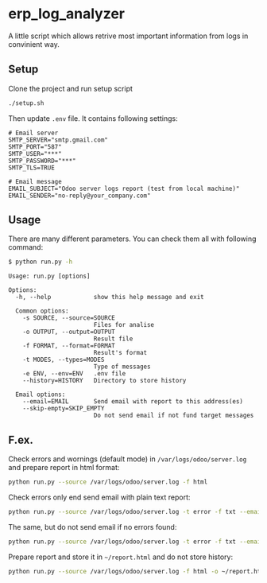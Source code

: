 erp_log_analyzer
=================

A little script which allows retrive most important information from logs in convinient way.

Setup
-----

Clone the project and run setup script

```bash
./setup.sh
```

Then update `.env` file. 
It contains following settings: 
```
# Email server
SMTP_SERVER="smtp.gmail.com"
SMTP_PORT="587"
SMTP_USER="***"
SMTP_PASSWORD="***"
SMTP_TLS=TRUE

# Email message
EMAIL_SUBJECT="Odoo server logs report (test from local machine)"
EMAIL_SENDER="no-reply@your_company.com"
```

Usage
-----

There are many different parameters. You can check them all with following command: 
```bash
$ python run.py -h
```
```
Usage: run.py [options]

Options:
  -h, --help            show this help message and exit

  Common options:
    -s SOURCE, --source=SOURCE
                        Files for analise
    -o OUTPUT, --output=OUTPUT
                        Result file
    -f FORMAT, --format=FORMAT
                        Result's format
    -t MODES, --types=MODES
                        Type of messages
    -e ENV, --env=ENV   .env file
    --history=HISTORY   Directory to store history

  Email options:
    --email=EMAIL       Send email with report to this address(es)
    --skip-empty=SKIP_EMPTY
                        Do not send email if not fund target messages
```

F.ex.
-----

Check errors and wornings (default mode) in `/var/logs/odoo/server.log` and prepare report in html format:
```bash
python run.py --source /var/logs/odoo/server.log -f html
```

Check errors only end send email with plain text report:
```bash
python run.py --source /var/logs/odoo/server.log -t error -f txt --email your_email@domain.com
```

The same, but do not send email if no errors found:
```bash
python run.py --source /var/logs/odoo/server.log -t error -f txt --email your_email@domain.com --skip-empty true
```

Prepare report and store it in `~/report.html` and do not store history:
```bash
python run.py --source /var/logs/odoo/server.log -f html -o ~/report.html --history false
```